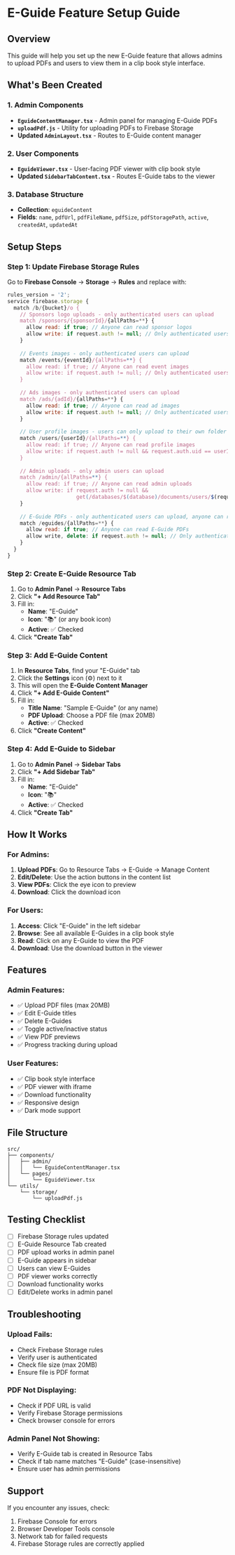 # E-Guide Feature Setup Guide

## Overview
This guide will help you set up the new E-Guide feature that allows admins to upload PDFs and users to view them in a clip book style interface.

## What's Been Created

### 1. Admin Components
- **`EguideContentManager.tsx`** - Admin panel for managing E-Guide PDFs
- **`uploadPdf.js`** - Utility for uploading PDFs to Firebase Storage
- **Updated `AdminLayout.tsx`** - Routes to E-Guide content manager

### 2. User Components  
- **`EguideViewer.tsx`** - User-facing PDF viewer with clip book style
- **Updated `SidebarTabContent.tsx`** - Routes E-Guide tabs to the viewer

### 3. Database Structure
- **Collection**: `eguideContent`
- **Fields**: `name`, `pdfUrl`, `pdfFileName`, `pdfSize`, `pdfStoragePath`, `active`, `createdAt`, `updatedAt`

## Setup Steps

### Step 1: Update Firebase Storage Rules
Go to **Firebase Console** → **Storage** → **Rules** and replace with:

```javascript
rules_version = '2';
service firebase.storage {
  match /b/{bucket}/o {
    // Sponsors logo uploads - only authenticated users can upload
    match /sponsors/{sponsorId}/{allPaths=**} {
      allow read: if true; // Anyone can read sponsor logos
      allow write: if request.auth != null; // Only authenticated users can upload
    }
    
    // Events images - only authenticated users can upload
    match /events/{eventId}/{allPaths=**} {
      allow read: if true; // Anyone can read event images
      allow write: if request.auth != null; // Only authenticated users can upload
    }
    
    // Ads images - only authenticated users can upload
    match /ads/{adId}/{allPaths=**} {
      allow read: if true; // Anyone can read ad images
      allow write: if request.auth != null; // Only authenticated users can upload
    }
    
    // User profile images - users can only upload to their own folder
    match /users/{userId}/{allPaths=**} {
      allow read: if true; // Anyone can read profile images
      allow write: if request.auth != null && request.auth.uid == userId; // Users can only upload to their own folder
    }
    
    // Admin uploads - only admin users can upload
    match /admin/{allPaths=**} {
      allow read: if true; // Anyone can read admin uploads
      allow write: if request.auth != null && 
                      get(/databases/$(database)/documents/users/$(request.auth.uid)).data.role == 'admin';
    }
    
    // E-Guide PDFs - only authenticated users can upload, anyone can read
    match /eguides/{allPaths=**} {
      allow read: if true; // Anyone can read E-Guide PDFs
      allow write, delete: if request.auth != null; // Only authenticated users can upload/delete
    }
  }
}
```

### Step 2: Create E-Guide Resource Tab
1. Go to **Admin Panel** → **Resource Tabs**
2. Click **"+ Add Resource Tab"**
3. Fill in:
   - **Name**: "E-Guide"
   - **Icon**: "📚" (or any book icon)
   - **Active**: ✅ Checked
4. Click **"Create Tab"**

### Step 3: Add E-Guide Content
1. In **Resource Tabs**, find your "E-Guide" tab
2. Click the **Settings** icon (⚙️) next to it
3. This will open the **E-Guide Content Manager**
4. Click **"+ Add E-Guide Content"**
5. Fill in:
   - **Title Name**: "Sample E-Guide" (or any name)
   - **PDF Upload**: Choose a PDF file (max 20MB)
   - **Active**: ✅ Checked
6. Click **"Create Content"**

### Step 4: Add E-Guide to Sidebar
1. Go to **Admin Panel** → **Sidebar Tabs**
2. Click **"+ Add Sidebar Tab"**
3. Fill in:
   - **Name**: "E-Guide"
   - **Icon**: "📚"
   - **Active**: ✅ Checked
4. Click **"Create Tab"**

## How It Works

### For Admins:
1. **Upload PDFs**: Go to Resource Tabs → E-Guide → Manage Content
2. **Edit/Delete**: Use the action buttons in the content list
3. **View PDFs**: Click the eye icon to preview
4. **Download**: Click the download icon

### For Users:
1. **Access**: Click "E-Guide" in the left sidebar
2. **Browse**: See all available E-Guides in a clip book style
3. **Read**: Click on any E-Guide to view the PDF
4. **Download**: Use the download button in the viewer

## Features

### Admin Features:
- ✅ Upload PDF files (max 20MB)
- ✅ Edit E-Guide titles
- ✅ Delete E-Guides
- ✅ Toggle active/inactive status
- ✅ View PDF previews
- ✅ Progress tracking during upload

### User Features:
- ✅ Clip book style interface
- ✅ PDF viewer with iframe
- ✅ Download functionality
- ✅ Responsive design
- ✅ Dark mode support

## File Structure
```
src/
├── components/
│   ├── admin/
│   │   └── EguideContentManager.tsx
│   └── pages/
│       └── EguideViewer.tsx
└── utils/
    └── storage/
        └── uploadPdf.js
```

## Testing Checklist
- [ ] Firebase Storage rules updated
- [ ] E-Guide Resource Tab created
- [ ] PDF upload works in admin panel
- [ ] E-Guide appears in sidebar
- [ ] Users can view E-Guides
- [ ] PDF viewer works correctly
- [ ] Download functionality works
- [ ] Edit/Delete works in admin panel

## Troubleshooting

### Upload Fails:
- Check Firebase Storage rules
- Verify user is authenticated
- Check file size (max 20MB)
- Ensure file is PDF format

### PDF Not Displaying:
- Check if PDF URL is valid
- Verify Firebase Storage permissions
- Check browser console for errors

### Admin Panel Not Showing:
- Verify E-Guide tab is created in Resource Tabs
- Check if tab name matches "E-Guide" (case-insensitive)
- Ensure user has admin permissions

## Support
If you encounter any issues, check:
1. Firebase Console for errors
2. Browser Developer Tools console
3. Network tab for failed requests
4. Firebase Storage rules are correctly applied

